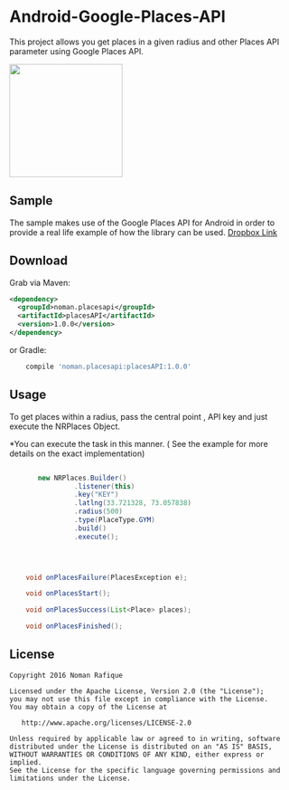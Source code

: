 Android-Google-Places-API
=========================

This project allows you get places in a given radius and other Places API parameter using Google Places API. 


<img src="http://i67.tinypic.com/imj6vc.png" width="200">

Sample
------------

The sample makes use of the Google Places API for Android in order to provide a real life example of how the library can be used. [Dropbox Link](https://www.dropbox.com/s/47eq14a5tj2vqmq/Places-Demo.apk?dl=0)

Download
--------


Grab via Maven:
```xml
<dependency>
  <groupId>noman.placesapi</groupId>
  <artifactId>placesAPI</artifactId>
  <version>1.0.0</version>
</dependency>
```
or Gradle:
```groovy
    compile 'noman.placesapi:placesAPI:1.0.0'
```

Usage
-----

To get places within a radius, pass the central point , API key and just execute the NRPlaces Object.


*You can execute the task in this manner. ( See the example for more details on the exact implementation)



``` java

       new NRPlaces.Builder()
                .listener(this)
                .key("KEY")
                .latlng(33.721328, 73.057838)
                .radius(500)
                .type(PlaceType.GYM)
                .build()
                .execute();
        



    void onPlacesFailure(PlacesException e);

    void onPlacesStart();

    void onPlacesSuccess(List<Place> places);

    void onPlacesFinished();
```

License
--------

    Copyright 2016 Noman Rafique

    Licensed under the Apache License, Version 2.0 (the "License");
    you may not use this file except in compliance with the License.
    You may obtain a copy of the License at

       http://www.apache.org/licenses/LICENSE-2.0

    Unless required by applicable law or agreed to in writing, software
    distributed under the License is distributed on an "AS IS" BASIS,
    WITHOUT WARRANTIES OR CONDITIONS OF ANY KIND, either express or implied.
    See the License for the specific language governing permissions and
    limitations under the License.








